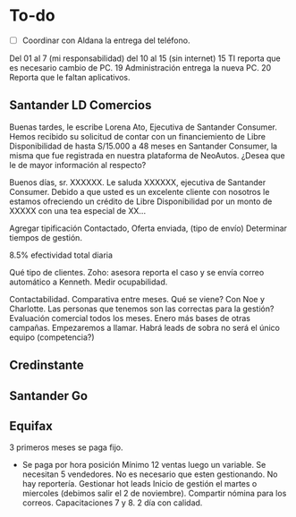 # To-do
- [ ] Coordinar con Aldana la entrega del teléfono.

Del 01 al 7 (mi responsabilidad)
del 10 al 15 (sin internet)
15 TI reporta que es necesario cambio de PC.
19 Administración entrega la nueva PC.
20 Reporta que le faltan aplicativos.

## Santander LD Comercios

Buenas tardes, le escribe Lorena Ato, Ejecutiva de Santander Consumer. Hemos recibido su solicitud de contar con un financiemiento de Libre Disponibilidad de hasta S/15.000 a 48 meses en Santander Consumer, la misma que fue registrada en nuestra plataforma de NeoAutos. ¿Desea que le de mayor información al respecto?

Buenos días, sr. XXXXXX. Le saluda XXXXXX, ejecutiva de Santander Consumer. Debido a que usted es un excelente cliente con nosotros le estamos ofreciendo un crédito de Libre Disponibilidad por un monto de XXXXX con una tea especial de XX...

Agregar tipificación Contactado, Oferta enviada, (tipo de envío)
Determinar tiempos de gestión.

8.5% efectividad total diaria

Qué tipo de clientes.
Zoho: asesora reporta el caso y se envía correo automático a Kenneth.
Medir ocupabilidad.

Contactabilidad.
Comparativa entre meses.
Qué se viene? Con Noe y Charlotte.
Las personas que tenemos son las correctas para la gestión?
Evaluación comercial todos los meses.
Enero más bases de otras campañas.
Empezaremos a llamar.
Habrá leads de sobra no será el único equipo (competencia?)

## Credinstante

## Santander Go

## Equifax

3 primeros meses se paga fijo.
- Se paga por hora posición
Mínimo 12 ventas luego un variable.
Se necesitan 5 vendedores. No es necesario que esten gestionando.
No hay reportería.
Gestionar hot leads
Inicio de gestión el martes o miercoles (debimos salir el 2 de noviembre).
Compartir nómina para los correos.
Capacitaciones 7 y 8.
2 día con calidad.
